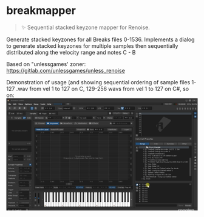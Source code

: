 # breakmapper

> ✨ Sequential stacked keyzone mapper for Renoise.

Generate stacked keyzones for all Breaks files 0-1536.  Implements a dialog to generate stacked keyzones for multiple samples then sequentially distributed along the velocity range and notes C - B

Based on "unlessgames' zoner: https://gitlab.com/unlessgames/unless_renoise

Demonstration of usage (and showing sequential ordering of sample files 1-127 .wav from vel 1 to 127 on C, 129-256 wavs from vel 1 to 127 on C#, so on:
![demo](https://github.com/chrisjosephs/com.digibitsy.breakmapper.xrnx/blob/main/breakmapper.gif)
